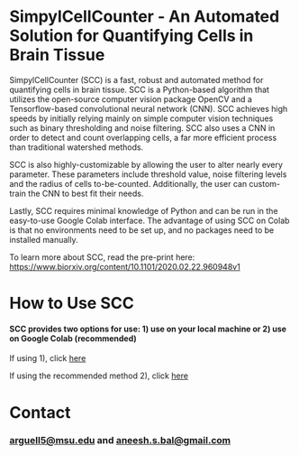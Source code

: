 # SimpylCellCounter - An Automated Solution for Quantifying Cells in Brain Tissue

SimpylCellCounter (SCC) is a fast, robust and automated method for quantifying cells in brain tissue. SCC is a Python-based algorithm that utilizes the open-source computer vision package OpenCV and a Tensorflow-based convolutional neural network (CNN). SCC achieves high speeds by initially relying mainly on simple computer vision techniques such as binary thresholding and noise filtering. SCC also uses a CNN in order to detect and count overlapping cells, a far more efficient process than traditional watershed methods. 

SCC is also highly-customizable by allowing the user to alter nearly every parameter. These parameters include threshold value, noise filtering levels and the radius of cells to-be-counted. Additionally, the user can custom-train the CNN to best fit their needs. 

Lastly, SCC requires minimal knowledge of Python and can be run in the easy-to-use Google Colab interface. The advantage of using SCC on Colab is that no environments need to be set up, and no packages need to be installed manually.

To learn more about SCC, read the pre-print here: https://www.biorxiv.org/content/10.1101/2020.02.22.960948v1


# How to Use SCC

#### SCC provides two options for use: 1) use on your local machine or 2) use on Google Colab (recommended)

If using 1), click [here](examples/local)

If using the recommended method 2), click [here](examples/colab)


# Contact 
### arguell5@msu.edu and aneesh.s.bal@gmail.com

